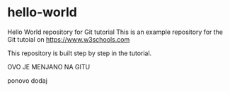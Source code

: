 # hello-world
Hello World repository for Git tutorial
This is an example repository for the Git tutoial on https://www.w3schools.com

This repository is built step by step in the tutorial. 

OVO JE MENJANO NA GITU

ponovo dodaj

